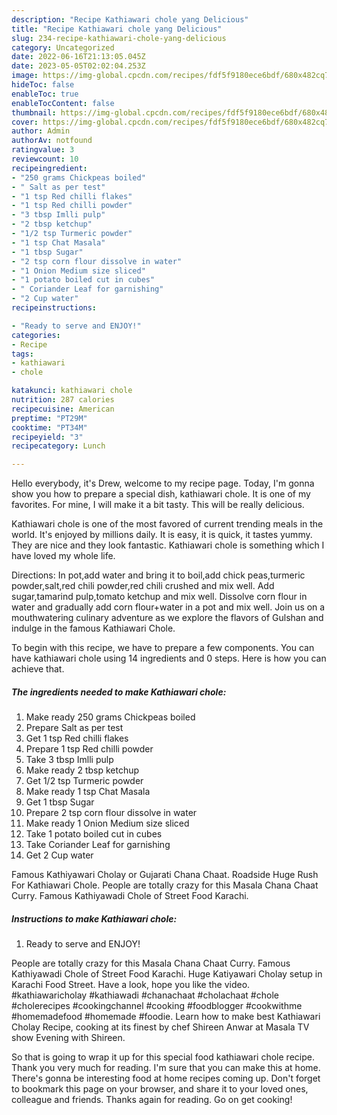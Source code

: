 ```yaml
---
description: "Recipe Kathiawari chole yang Delicious"
title: "Recipe Kathiawari chole yang Delicious"
slug: 234-recipe-kathiawari-chole-yang-delicious
category: Uncategorized
date: 2022-06-16T21:13:05.045Z
date: 2023-05-05T02:02:04.253Z
image: https://img-global.cpcdn.com/recipes/fdf5f9180ece6bdf/680x482cq70/kathiawari-chole-recipe-main-photo.jpg
hideToc: false
enableToc: true
enableTocContent: false
thumbnail: https://img-global.cpcdn.com/recipes/fdf5f9180ece6bdf/680x482cq70/kathiawari-chole-recipe-main-photo.jpg
cover: https://img-global.cpcdn.com/recipes/fdf5f9180ece6bdf/680x482cq70/kathiawari-chole-recipe-main-photo.jpg
author: Admin
authorAv: notfound
ratingvalue: 3
reviewcount: 10
recipeingredient:
- "250 grams Chickpeas boiled"
- " Salt as per test"
- "1 tsp Red chilli flakes"
- "1 tsp Red chilli powder"
- "3 tbsp Imlli pulp"
- "2 tbsp ketchup"
- "1/2 tsp Turmeric powder"
- "1 tsp Chat Masala"
- "1 tbsp Sugar"
- "2 tsp corn flour dissolve in water"
- "1 Onion Medium size sliced"
- "1 potato boiled cut in cubes"
- " Coriander Leaf for garnishing"
- "2 Cup water"
recipeinstructions:

- "Ready to serve and ENJOY!"
categories:
- Recipe
tags:
- kathiawari
- chole

katakunci: kathiawari chole 
nutrition: 287 calories
recipecuisine: American
preptime: "PT29M"
cooktime: "PT34M"
recipeyield: "3"
recipecategory: Lunch

---
```



Hello everybody, it's Drew, welcome to my recipe page. Today, I'm gonna show you how to prepare a special dish, kathiawari chole. It is one of my favorites. For mine, I will make it a bit tasty. This will be really delicious.

Kathiawari chole is one of the most favored of current trending meals in the world. It's enjoyed by millions daily. It is easy, it is quick, it tastes yummy. They are nice and they look fantastic. Kathiawari chole is something which I have loved my whole life.

Directions: In pot,add water and bring it to boil,add chick peas,turmeric powder,salt,red chili powder,red chili crushed and mix well. Add sugar,tamarind pulp,tomato ketchup and mix well. Dissolve corn flour in water and gradually add corn flour+water in a pot and mix well. Join us on a mouthwatering culinary adventure as we explore the flavors of Gulshan and indulge in the famous Kathiawari Chole.


To begin with this recipe, we have to prepare a few components. You can have kathiawari chole using 14 ingredients and 0 steps. Here is how you can achieve that.

<!--inarticleads1-->

##### The ingredients needed to make Kathiawari chole:

1. Make ready 250 grams Chickpeas boiled
1. Prepare  Salt as per test
1. Get 1 tsp Red chilli flakes
1. Prepare 1 tsp Red chilli powder
1. Take 3 tbsp Imlli pulp
1. Make ready 2 tbsp ketchup
1. Get 1/2 tsp Turmeric powder
1. Make ready 1 tsp Chat Masala
1. Get 1 tbsp Sugar
1. Prepare 2 tsp corn flour dissolve in water
1. Make ready 1 Onion Medium size sliced
1. Take 1 potato boiled cut in cubes
1. Take  Coriander Leaf for garnishing
1. Get 2 Cup water


Famous Kathiyawari Cholay or Gujarati Chana Chaat. Roadside Huge Rush For Kathiawari Chole. People are totally crazy for this Masala Chana Chaat Curry. Famous Kathiyawadi Chole of Street Food Karachi. 

<!--inarticleads2-->

##### Instructions to make Kathiawari chole:


1. Ready to serve and ENJOY!

People are totally crazy for this Masala Chana Chaat Curry. Famous Kathiyawadi Chole of Street Food Karachi. Huge Katiyawari Cholay setup in Karachi Food Street. Have a look, hope you like the video. #kathiawaricholay #kathiawadi #chanachaat #cholachaat #chole #cholerecipes #cookingchannel #cooking #foodblogger #cookwithme #homemadefood #homemade #foodie. Learn how to make best Kathiawari Cholay Recipe, cooking at its finest by chef Shireen Anwar at Masala TV show Evening with Shireen. 

So that is going to wrap it up for this special food kathiawari chole recipe. Thank you very much for reading. I'm sure that you can make this at home. There's gonna be interesting food at home recipes coming up. Don't forget to bookmark this page on your browser, and share it to your loved ones, colleague and friends. Thanks again for reading. Go on get cooking!
